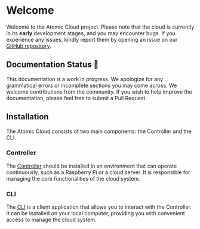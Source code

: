 # Welcome

Welcome to the Atomic Cloud project. Please note that the cloud is currently in its **early** development stages, and you may encounter bugs. If you experience any issues, kindly report them by opening an issue on our [GitHub repository](https://github.com/HttpRafa/atomic-cloud).

## Documentation Status 🚧
This documentation is a work in progress. We apologize for any grammatical errors or incomplete sections you may come across. We welcome contributions from the community. If you wish to help improve the documentation, please feel free to submit a Pull Request.

## Installation
The Atomic Cloud consists of two main components: the Controller and the CLI.

### Controller
The [Controller](controller/installation/docker.md) should be installed in an environment that can operate continuously, such as a Raspberry Pi or a cloud server. It is responsible for managing the core functionalities of the cloud system.

### CLI
The [CLI](cli/index.md) is a client application that allows you to interact with the Controller. It can be installed on your local computer, providing you with convenient access to manage the cloud system.